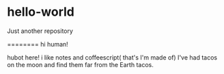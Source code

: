 # hello-world
Just another repository

========
hi human!

hubot here! i like notes and coffeescript( that's I'm made of)
I've had tacos on the moon and find them far from the Earth tacos. 
